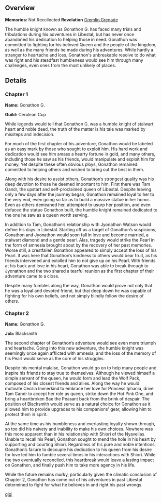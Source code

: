<!-- title: Gonathon G -->
<!-- quote: "Oh where, oh where is my brave knight?"-->
<!-- chapters: -1 -->
<!-- images: (Gonathon's Chapter 1 Profile), (Gonathon terrorizing the local Libestians), (Gonathon's Chapter 2 Profile), (Gonathon in the "Monster" MV), (Gonathon in Chapter 2's Ending) -->
<!-- model: false -->

## Overview

**Memories:** Not Recollected
**Revelation** [Gremlin Grenade](#entry:gremlin-grenade-entry)

The humble knight known as Gonathon G. has faced many trials and tribulations during his adventures in Libestal, but has never once abandoned his dedication to helping those in need. Gonathon was committed to fighting for his beloved Queen and the people of the kingdom, as well as the many friends he made during his adventures. While hardly a stranger to heartache and loss, Gonathon's unbreakable resolve to do what was right and his steadfast humbleness would see him through many challenges, even ones from the most unlikely of places.

## Details

### Chapter 1

**Name:** Gonathon G.

**Guild:** Cerulean Cup

While legends would tell that Gonathon G. was a humble knight of stalwart heart and noble deed, the truth of the matter is his tale was marked by missteps and indecision.

For much of the first chapter of his adventure, Gonathon would be labeled as an easy mark by those who sought to exploit him. His hard work and dedication would see him amass a hearty fortune in gold, and many others, including those he saw as his friends, would manipulate and exploit him for money. Yet despite these often obvious ploys, Gonathon remained committed to helping others and wished to bring out the best in them.

Along with his desire to assist others, Gonathon’s strongest quality was his deep devotion to those he deemed important to him. First there was Tam Gandr, the upstart and self-proclaimed queen of Libestal. Despite leaving only a few days after the journey began, Gonathon remained loyal to her to the very end, even going so far as to build a massive statue in her honor.. Even as others demeaned her, attempted to usurp her position, and even defaced the statue Gonathon built, the humble knight remained dedicated to the one he saw as a queen worth serving.

In addition to Tam, Gonathon’s relationship with Jyonathon Watson would define his days in Libestal. Starting off as a target of Gonathon’s suspicions, Gonathon and Jyonathon would soon fall in love and become married, a stalwart diamond and a gentle pearl. Alas, tragedy would strike the Pearl in the form of amnesia brought about by the recovery of her past memories. Worse still, a crestfallen Gonathon appeared to simply accept the loss of his Pearl. It was here that Gonathon’s kindness to others would bear fruit, as his friends intervened and extolled him to not give up on his Pearl. With friends at his back and love in his heart, Gonathon was able to break through to Jyonathon and the two shared a tearful reunion as the first chapter of their adventure came to a close.

Despite many fumbles along the way, Gonathon would prove not only that he was a loyal and devoted friend, but that deep down he was capable of fighting for his own beliefs, and not simply blindly follow the desire of others.

### Chapter 2

**Name:** Gonathon G.

**Job:** Blacksmith

The second chapter of Gonathon’s adventure would see even more triumph and heartache. Going into this new adventure, the humble knight was seemingly once again afflicted with amnesia, and the loss of the memory of his Pearl would serve as the core of his struggles.

Despite his mental malaise, Gonathon would go on to help many people and inspire his friends to stay true to themselves. Although he viewed himself a simple servant of the queen, he would form and lead the Wolf Pack, composed of his closest friends and allies. Along the way he would motivate Cecilia Immerkind to embrace her love for Princess Iphania, drive Tam Gandr to accept her role as queen, strike down the Hot Pink One, and bring a heartbroken Bae the Peasant back from the brink of despair. The position of Blacksmith would serve as a natural choice for Gonathon as it allowed him to provide upgrades to his companions' gear, allowing him to protect them in spirit.

At the same time as his humbleness and everlasting loyalty shown through, so too did his naivety and inability to make his own choices. Nowhere was this more apparent than in his relationship with Shiori of the Nyavellas. Unable to recall his Pearl, Gonathon sought to mend the hole in his heart by supporting and courting Shiori. Regardless of his pure and noble intentions, Gonathon’s failure to decouple his dedication to his queen from his desire for love led him to fumble several times in his interactions with Shiori. While the two eventually reconciled, this heartbreak would leave a lasting impact on Gonathon, and finally push him to take more agency in his life.

While the future remains murky, particularly given the climatic conclusion of Chapter 2, Gonathon has come out of his adventures in past Libestal determined to fight for what he believes in and right his past wrongs.

[gigi](#easter:easter-gigi)
